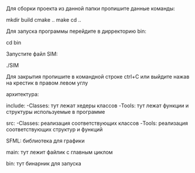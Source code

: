 Для сборки проекта из данной папки пропишите данные команды:

mkdir build
cmake ..
make
cd ..

Для запуска программы перейдите в дирректорию bin:

cd bin

Запустите файл SIM:

./SIM

Для закрытия пропишите в командной строке ctrl+C или выйдите нажав на крестик в правом левом углу




архитектура:

include:
	-Classes: тут лежат хедеры классов
	-Tools: тут лежат функции и структуры используемые в программе

src:
	-Classes: реализация соответствующих классов
	-Tools: реализация соответствующих структур и функций

SFML: библиотека для графики

main: тут лежит файлик с главным циклом

bin: тут бинарник для запуска
 





